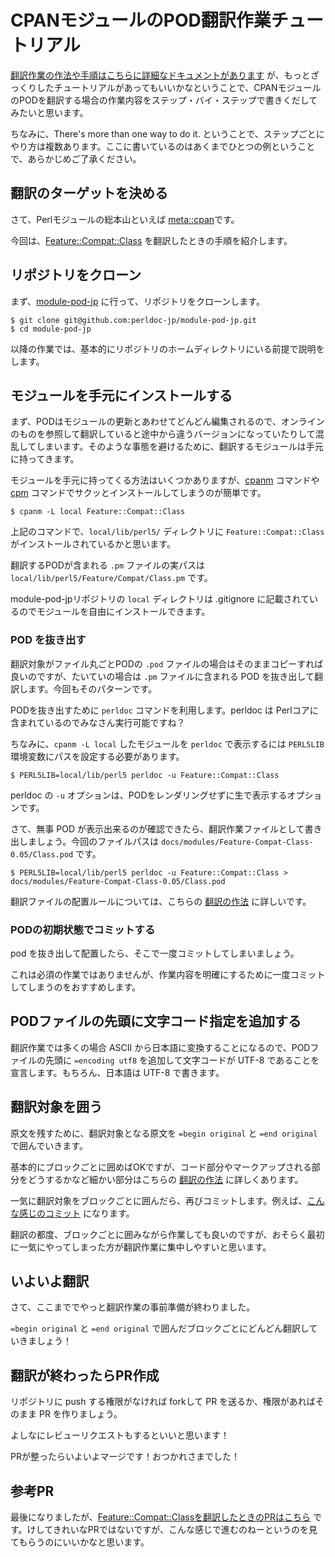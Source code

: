 # CPANモジュールのPOD翻訳作業チュートリアル

[翻訳作業の作法や手順はこちらに詳細なドキュメントがあります](https://perldoc.jp/manners) が、もっとざっくりしたチュートリアルがあってもいいかなということで、CPANモジュールのPODを翻訳する場合の作業内容をステップ・バイ・ステップで書きくだしてみたいと思います。

ちなみに、There's more than one way to do it. ということで、ステップごとにやり方は複数あります。ここに書いているのはあくまでひとつの例ということで、あらかじめご了承ください。

## 翻訳のターゲットを決める

さて、Perlモジュールの総本山といえば [meta::cpan](https://metacpan.org/)です。

今回は、[Feature::Compat::Class](https://metacpan.org/pod/Feature::Compat::Class) を翻訳したときの手順を紹介します。

## リポジトリをクローン

まず、[module-pod-jp](https://github.com/perldoc-jp/module-pod-jp) に行って、リポジトリをクローンします。

```
$ git clone git@github.com:perldoc-jp/module-pod-jp.git
$ cd module-pod-jp
```

以降の作業では、基本的にリポジトリのホームディレクトリにいる前提で説明をします。

## モジュールを手元にインストールする

まず、PODはモジュールの更新とあわせてどんどん編集されるので、オンラインのものを参照して翻訳していると途中から違うバージョンになっていたりして混乱してしまいます。そのような事態を避けるために、翻訳するモジュールは手元に持ってきます。

モジュールを手元に持ってくる方法はいくつかありますが、[cpanm](https://metacpan.org/dist/App-cpanminus/view/bin/cpanm) コマンドや [cpm](https://metacpan.org/dist/App-cpm/view/script/cpm) コマンドでサクッとインストールしてしまうのが簡単です。

```
$ cpanm -L local Feature::Compat::Class
```

上記のコマンドで、`local/lib/perl5/` ディレクトリに `Feature::Compat::Class` がインストールされているかと思います。

翻訳するPODが含まれる `.pm` ファイルの実パスは `local/lib/perl5/Feature/Compat/Class.pm` です。

module-pod-jpリポジトリの `local` ディレクトリは .gitignore に記載されているのでモジュールを自由にインストールできます。

### POD を抜き出す

翻訳対象がファイル丸ごとPODの `.pod` ファイルの場合はそのままコピーすれば良いのですが、たいていの場合は `.pm` ファイルに含まれる POD を抜き出して翻訳します。今回もそのパターンです。

PODを抜き出すために `perldoc` コマンドを利用します。perldoc は Perlコアに含まれているのでみなさん実行可能ですね？

ちなみに、`cpanm -L local` したモジュールを `perldoc` で表示するには `PERL5LIB` 環境変数にパスを設定する必要があります。

```
$ PERL5LIB=local/lib/perl5 perldoc -u Feature::Compat::Class
```

perldoc の `-u` オプションは、PODをレンダリングせずに生で表示するオプションです。

さて、無事 POD が表示出来るのが確認できたら、翻訳作業ファイルとして書き出しましょう。今回のファイルパスは `docs/modules/Feature-Compat-Class-0.05/Class.pod` です。

```
$ PERL5LIB=local/lib/perl5 perldoc -u Feature::Compat::Class > docs/modules/Feature-Compat-Class-0.05/Class.pod
```

翻訳ファイルの配置ルールについては、こちらの [翻訳の作法](https://perldoc.jp/manners) に詳しいです。

### PODの初期状態でコミットする

pod を抜き出して配置したら、そこで一度コミットしてしまいましょう。

これは必須の作業ではありませんが、作業内容を明確にするために一度コミットしてしまうのをおすすめします。

## PODファイルの先頭に文字コード指定を追加する

翻訳作業では多くの場合 ASCII から日本語に変換することになるので、PODファイルの先頭に `=encoding utf8` を追加して文字コードが UTF-8 であることを宣言します。もちろん、日本語は UTF-8 で書きます。

## 翻訳対象を囲う

原文を残すために、翻訳対象となる原文を `=begin original` と `=end original` で囲んでいきます。

基本的にブロックごとに囲めばOKですが、コード部分やマークアップされる部分をどうするかなど細かい部分はこちらの [翻訳の作法](https://perldoc.jp/manners#code_translation) に詳しくあります。

一気に翻訳対象をブロックごとに囲んだら、再びコミットします。例えば、[こんな感じのコミット](https://github.com/perldoc-jp/module-pod-jp/pull/16/commits/867ece182d5e37a856412ae496cd773f25df76ba) になります。

翻訳の都度、ブロックごとに囲みながら作業しても良いのですが、おそらく最初に一気にやってしまった方が翻訳作業に集中しやすいと思います。

## いよいよ翻訳

さて、ここまででやっと翻訳作業の事前準備が終わりました。

`=begin original` と `=end original` で囲んだブロックごとにどんどん翻訳していきましょう！

## 翻訳が終わったらPR作成

リポジトリに push する権限がなければ forkして PR を送るか、権限があればそのまま PR を作りましょう。

よしなにレビューリクエストもするといいと思います！

PRが整ったらいよいよマージです！おつかれさまでした！

## 参考PR

最後になりましたが、[Feature::Compat::Classを翻訳したときのPRはこちら](https://github.com/perldoc-jp/module-pod-jp/pull/16) です。けしてきれいなPRではないですが、こんな感じで進むのねーというのを見てもらうのにいいかなと思います。

